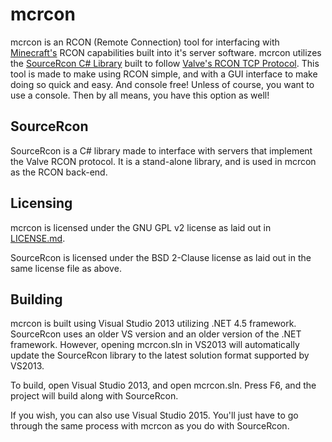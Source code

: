 # mcrcon
mcrcon is an RCON (Remote Connection) tool for interfacing with [Minecraft's](http://minecraft.net) RCON capabilities built into it's server software. mcrcon utilizes the [SourceRcon C# Library]() built to follow [Valve's RCON TCP Protocol](). This tool is made to make using RCON simple, and with a GUI interface to make doing so quick and easy. And console free! Unless of course, you want to use a console. Then by all means, you have this option as well!

## SourceRcon
SourceRcon is a C# library made to interface with servers that implement the Valve RCON protocol. It is a stand-alone library, and is used in mcrcon as the RCON back-end. 

## Licensing
mcrcon is licensed under the GNU GPL v2 license as laid out in [LICENSE.md](https://github.com/pazuzu156/mcrcon/blob/master/LICENSE.md).

SourceRcon is licensed under the BSD 2-Clause license as laid out in the same license file as above.

## Building
mcrcon is built using Visual Studio 2013 utilizing .NET 4.5 framework. SourceRcon uses an older VS version and an older version of the .NET framework. However, opening mcrcon.sln in VS2013 will automatically update the SourceRcon library to the latest solution format supported by VS2013. 

To build, open Visual Studio 2013, and open mcrcon.sln. Press F6, and the project will build along with SourceRcon.

If you wish, you can also use Visual Studio 2015. You'll just have to go through the same process with mcrcon as you do with SourceRcon.
